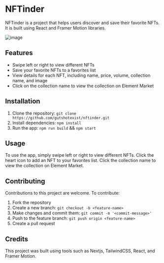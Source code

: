 # NFTinder

NFTinder is a project that helps users discover and save their favorite NFTs. It is built using React and Framer Motion libraries.

![image](https://github.com/gutshotexist/nftinder/assets/54411516/bf447d5b-ba16-460e-ade5-cb7eb67d9d7a)


## Features

- Swipe left or right to view different NFTs
- Save your favorite NFTs to a favorites list
- View details for each NFT, including name, price, volume, collection name, and image
- Click on the collection name to view the collection on Element Market

## Installation

1. Clone the repository: `git clone https://github.com/gutshotexist/nftinder.git`
2. Install dependencies: `npm install`
3. Run the app: `npm run build` && `npm start`

## Usage

To use the app, simply swipe left or right to view different NFTs. Click the heart icon to add an NFT to your favorites list. Click the collection name to view the collection on Element Market.

## Contributing

Contributions to this project are welcome. To contribute:

1. Fork the repository
2. Create a new branch: `git checkout -b <feature-name>`
3. Make changes and commit them: `git commit -m '<commit-message>'`
4. Push to the feature branch: `git push origin <feature-name>`
5. Create a pull request

## Credits

This project was built using tools such as Nextjs, TailwindCSS, React, and Framer Motion.

